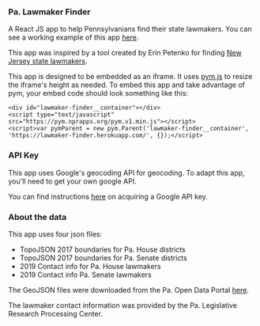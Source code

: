### Pa. Lawmaker Finder
A React JS app to help Pennsylvanians find their state lawmakers. You can see a working example of this app [here](https://lawmaker-finder.herokuapp.com/).

This app was inspired by a tool created by Erin Petenko for finding [New Jersey state lawmakers](https://github.com/epetenko/contact-nj-leg).

This app is designed to be embedded as an iframe. It uses [pym.js](https://github.com/nprapps/pym.js/) to resize the iframe's height as needed. To embed this app and take advantage of pym, your embed code should look something like this:

```
<div id="lawmaker-finder__container"></div>
<script type="text/javascript" src="https://pym.nprapps.org/pym.v1.min.js"></script>
<script>var pymParent = new pym.Parent('lawmaker-finder__container', 
'https://lawmaker-finder.herokuapp.com/', {});</script>
```

### API Key

This app uses Google's geocoding API for geocoding. To adapt this app, you'll need to get your own google API.

You can find instructions [here](https://www.npmjs.com/package/@google/maps) on acquiring a Google API key.

### About the data
This app uses four json files:

- TopoJSON 2017 boundaries for Pa. House districts
- TopoJSON 2017 boundaries for Pa. Senate districts
- 2019 Contact info for Pa. House lawmakers
- 2019 Contact info Pa. Senate lawmakers

The GeoJSON files were downloaded from the Pa. Open Data Portal [here](https://data.pa.gov/browse?q=district%20boundaries&sortBy=relevance).

The lawmaker contact information was provided by the Pa. Legislative Research Processing Center.



